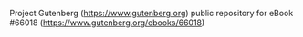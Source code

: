 Project Gutenberg (https://www.gutenberg.org) public repository for
eBook #66018 (https://www.gutenberg.org/ebooks/66018)
